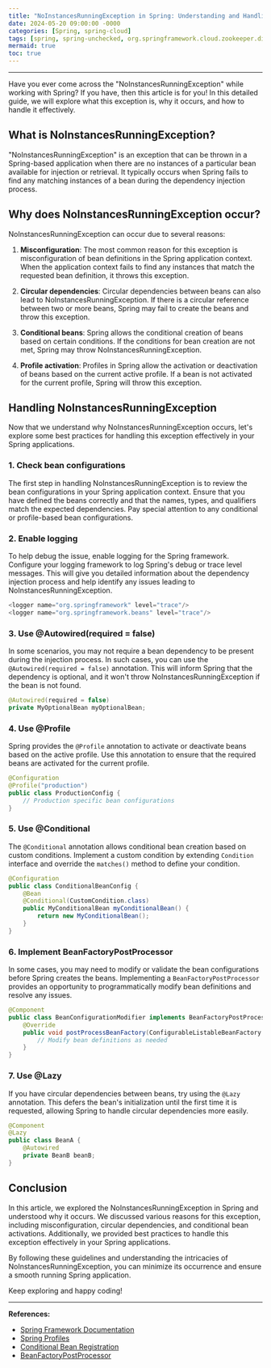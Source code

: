 ```yaml
---
title: "NoInstancesRunningException in Spring: Understanding and Handling the Exception"
date: 2024-05-20 09:00:00 -0000
categories: [Spring, spring-cloud]
tags: [spring, spring-unchecked, org.springframework.cloud.zookeeper.discovery.watcher.presence]
mermaid: true
toc: true
---
```



---

Have you ever come across the "NoInstancesRunningException" while working with Spring? If you have, then this article is for you! In this detailed guide, we will explore what this exception is, why it occurs, and how to handle it effectively.

## What is NoInstancesRunningException?

"NoInstancesRunningException" is an exception that can be thrown in a Spring-based application when there are no instances of a particular bean available for injection or retrieval. It typically occurs when Spring fails to find any matching instances of a bean during the dependency injection process.

## Why does NoInstancesRunningException occur?

NoInstancesRunningException can occur due to several reasons:

1. **Misconfiguration**: The most common reason for this exception is misconfiguration of bean definitions in the Spring application context. When the application context fails to find any instances that match the requested bean definition, it throws this exception.

2. **Circular dependencies**: Circular dependencies between beans can also lead to NoInstancesRunningException. If there is a circular reference between two or more beans, Spring may fail to create the beans and throw this exception.

3. **Conditional beans**: Spring allows the conditional creation of beans based on certain conditions. If the conditions for bean creation are not met, Spring may throw NoInstancesRunningException.

4. **Profile activation**: Profiles in Spring allow the activation or deactivation of beans based on the current active profile. If a bean is not activated for the current profile, Spring will throw this exception.

## Handling NoInstancesRunningException

Now that we understand why NoInstancesRunningException occurs, let's explore some best practices for handling this exception effectively in your Spring applications.

### 1. Check bean configurations

The first step in handling NoInstancesRunningException is to review the bean configurations in your Spring application context. Ensure that you have defined the beans correctly and that the names, types, and qualifiers match the expected dependencies. Pay special attention to any conditional or profile-based bean configurations.

### 2. Enable logging

To help debug the issue, enable logging for the Spring framework. Configure your logging framework to log Spring's debug or trace level messages. This will give you detailed information about the dependency injection process and help identify any issues leading to NoInstancesRunningException.

```java
<logger name="org.springframework" level="trace"/>
<logger name="org.springframework.beans" level="trace"/>
```

### 3. Use @Autowired(required = false)

In some scenarios, you may not require a bean dependency to be present during the injection process. In such cases, you can use the `@Autowired(required = false)` annotation. This will inform Spring that the dependency is optional, and it won't throw NoInstancesRunningException if the bean is not found.

```java
@Autowired(required = false)
private MyOptionalBean myOptionalBean;
```

### 4. Use @Profile

Spring provides the `@Profile` annotation to activate or deactivate beans based on the active profile. Use this annotation to ensure that the required beans are activated for the current profile.

```java
@Configuration
@Profile("production")
public class ProductionConfig {
    // Production specific bean configurations
}
```

### 5. Use @Conditional

The `@Conditional` annotation allows conditional bean creation based on custom conditions. Implement a custom condition by extending `Condition` interface and override the `matches()` method to define your condition.

```java
@Configuration
public class ConditionalBeanConfig {
    @Bean
    @Conditional(CustomCondition.class)
    public MyConditionalBean myConditionalBean() {
        return new MyConditionalBean();
    }
}
```

### 6. Implement BeanFactoryPostProcessor

In some cases, you may need to modify or validate the bean configurations before Spring creates the beans. Implementing a `BeanFactoryPostProcessor` provides an opportunity to programmatically modify bean definitions and resolve any issues.

```java
@Component
public class BeanConfigurationModifier implements BeanFactoryPostProcessor {
    @Override
    public void postProcessBeanFactory(ConfigurableListableBeanFactory beanFactory) throws BeansException {
        // Modify bean definitions as needed
    }
}
```

### 7. Use @Lazy

If you have circular dependencies between beans, try using the `@Lazy` annotation. This defers the bean's initialization until the first time it is requested, allowing Spring to handle circular dependencies more easily.

```java
@Component
@Lazy
public class BeanA {
    @Autowired
    private BeanB beanB;
}
```

## Conclusion

In this article, we explored the NoInstancesRunningException in Spring and understood why it occurs. We discussed various reasons for this exception, including misconfiguration, circular dependencies, and conditional bean activations. Additionally, we provided best practices to handle this exception effectively in your Spring applications.

By following these guidelines and understanding the intricacies of NoInstancesRunningException, you can minimize its occurrence and ensure a smooth running Spring application.

Keep exploring and happy coding!

---

**References:**

- [Spring Framework Documentation](https://docs.spring.io/spring-framework/docs)
- [Spring Profiles](https://www.baeldung.com/spring-profiles)
- [Conditional Bean Registration](https://www.baeldung.com/spring-conditional-bean-registration)
- [BeanFactoryPostProcessor](https://www.baeldung.com/spring-beanfactorypostprocessor)